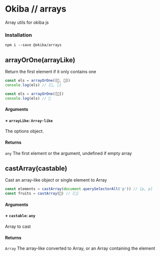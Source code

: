 

# Okiba // arrays
Array utils for okiba js




### Installation
```
npm i --save @okiba/arrays
```




## arrayOrOne(arrayLike)


Return the first element if it only contains one






```javascript
const els = arrayOrOne([🍏, 🍌])
console.log(els) // [🍏, 🍌]

const els = arrayOrOne([🍏])
console.log(els) // 🍏
```




#### Arguments


#### + `arrayLike`: `Array-like`

The options object.






#### Returns

`any` The first element or the argument, undefined if empty array
## castArray(castable)


Cast an array-like object or single element to Array






```javascript
const elements = castArray(document.querySelectorAll('p')) // [p, p]
const fruits = castArray(🍒) // [🍒]
```




#### Arguments


#### + `castable`: `any`

Array to cast






#### Returns

`Array` The array-like converted to Array, or an Array containing the element